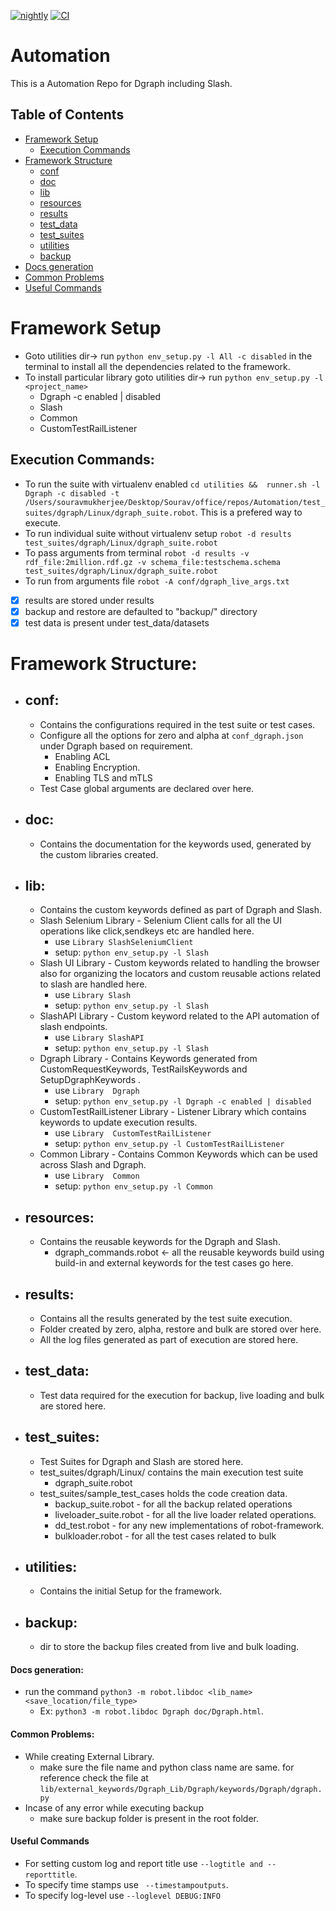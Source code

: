 [![nightly](https://github.com/souravDgraph/Automation/actions/workflows/nightly.yml/badge.svg?branch=main)](https://github.com/souravDgraph/Automation/actions/workflows/nightly.yml)        [![CI](https://github.com/souravDgraph/Automation/actions/workflows/CI.yml/badge.svg?branch=main)](https://github.com/souravDgraph/Automation/actions/workflows/CI.yml)

# Automation
This is a Automation Repo for Dgraph including Slash.

## Table of Contents

* [Framework Setup](#framework-setup)
    * [Execution Commands](#execution-commands)
* [Framework Structure](#framework-structure)
  * [conf](#config)
  * [doc](#doc)
  * [lib](#lib)
  * [resources](#resources)
  * [results](#results)
  * [test_data](#test_data)
  * [test_suites](#test_suites)
  * [utilities](#utilities)
  * [backup](#backup)
* [Docs generation](#docs-generation)
* [Common Problems](#common-Problems)
* [Useful Commands](#useful-commands)


# Framework Setup
* Goto utilities dir-> run `python env_setup.py -l All -c disabled` in the terminal to install all the dependencies related to the framework.
* To install particular library goto utilities dir->  run `python env_setup.py -l <project_name>`
    * Dgraph -c enabled | disabled
    * Slash
    * Common
    * CustomTestRailListener

## Execution Commands:
* To run the suite with virtualenv enabled `cd utilities &&  runner.sh -l Dgraph -c disabled -t /Users/souravmukherjee/Desktop/Sourav/office/repos/Automation/test_suites/dgraph/Linux/dgraph_suite.robot`. This is a prefered way to execute.
* To run individual suite without virtualenv setup `robot -d results test_suites/dgraph/Linux/dgraph_suite.robot`
* To pass arguments from terminal `robot -d results -v rdf_file:2million.rdf.gz -v schema_file:testschema.schema test_suites/dgraph/Linux/dgraph_suite.robot`
* To run from arguments file `robot -A conf/dgraph_live_args.txt`

- [x] results are stored under results
- [x] backup and restore are defaulted to "backup/" directory
- [x] test data is present under test_data/datasets

# Framework Structure:
*   ##  conf:
    * Contains the configurations required in the test suite or test cases.
    * Configure all the options for zero and alpha at `conf_dgraph.json` under Dgraph based on requirement.
        * Enabling ACL
        * Enabling Encryption.
        * Enabling TLS and mTLS
    * Test Case global arguments are declared over here.
*   ## doc:
    * Contains the documentation for the keywords used, generated by the custom libraries created.

*   ## lib:
    * Contains the custom keywords defined as part of Dgraph and Slash.
    * Slash Selenium Library - Selenium Client calls for all the UI operations like click,sendkeys etc are handled here.
        * use `Library SlashSeleniumClient`
        * setup: `python env_setup.py -l Slash`
    * Slash UI Library - Custom keywords related to handling the browser also for organizing the locators and custom reusable actions related to slash are handled here.
        * use `Library Slash`
        * setup: `python env_setup.py -l Slash`
    * SlashAPI Library - Custom keyword related to the API automation of slash endpoints.
        * use `Library SlashAPI`
        * setup: `python env_setup.py -l Slash`
    * Dgraph Library - Contains Keywords generated from CustomRequestKeywords, TestRailsKeywords and SetupDgraphKeywords .
        * use `Library  Dgraph`
        * setup: `python env_setup.py -l Dgraph -c enabled | disabled`
    * CustomTestRailListener Library - Listener Library which contains keywords to update execution results.
        * use `Library  CustomTestRailListener`
        * setup: `python env_setup.py -l CustomTestRailListener`
    * Common Library - Contains Common Keywords which can be used across Slash and Dgraph. 
        * use `Library  Common`
        * setup: `python env_setup.py -l Common`

*   ##  resources:
    * Contains the reusable keywords for the Dgraph and Slash.
        * dgraph_commands.robot <- all the reusable keywords build using build-in and external keywords for the test cases go here.

*   ##  results:
    * Contains all the results generated by the test suite execution.
    * Folder created by zero, alpha, restore and bulk are stored over here.
    * All the log files generated as part of execution are stored here.

*   ##  test_data:
    * Test data required for the execution for backup, live loading and bulk are stored here.

*   ##  test_suites:
    * Test Suites for Dgraph and Slash are stored here.
    * test_suites/dgraph/Linux/ contains the main execution test suite
        * dgraph_suite.robot
    * test_suites/sample_test_cases holds the code creation data.
        * backup_suite.robot - for all the backup related operations
        * liveloader_suite.robot - for all the live loader related operations.
        * dd_test.robot - for any new implementations of robot-framework.
        * bulkloader.robot - for all the test cases related to bulk
*   ##  utilities:
    * Contains the initial Setup for the framework.

*   ## backup:
    * dir to store the backup files created from live and bulk loading.

#### Docs generation:
* run the command `python3 -m robot.libdoc <lib_name> <save_location/file_type>`
    * Ex: `python3 -m robot.libdoc Dgraph doc/Dgraph.html`.

#### Common Problems:
* While creating External Library.
    * make sure the file name and python class name are same. for reference check the file at `lib/external_keywords/Dgraph_Lib/Dgraph/keywords/Dgraph/dgraph.py`
* Incase of any error while executing backup
    * make sure backup folder is present in the root folder.

#### Useful Commands
* For setting custom log and report title use `--logtitle and --reporttitle`.
* To specify time stamps use ` --timestampoutputs`.
* To specify log-level  use `--loglevel DEBUG:INFO` 

